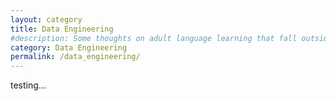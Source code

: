 ```yaml
---
layout: category
title: Data Engineering
#description: Some thoughts on adult language learning that fall outside the standard techniques of translation and grammar study.
category: Data Engineering
permalink: /data_engineering/
---
```


testing...

